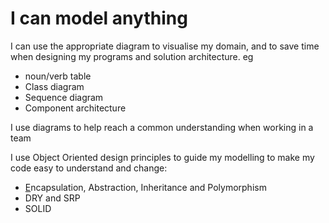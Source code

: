 # I can model anything

I can use the appropriate diagram to visualise my domain, and to save time when designing my programs and solution architecture. eg

* noun/verb table
* Class diagram
* Sequence diagram
* Component architecture

I use diagrams to help reach a common understanding when working in a team

I use Object Oriented design principles to guide my modelling to make my code easy to understand and change:

* [E](https://www.freecodecamp.org/news/object-oriented-programming-concepts-21bb035f7260/)ncapsulation, Abstraction, Inheritance and Polymorphism
* DRY and SRP
* SOLID 

